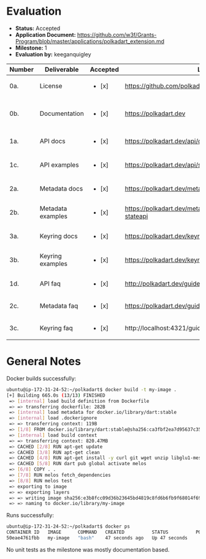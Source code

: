 # Evaluation

- **Status:** Accepted
- **Application Document:** https://github.com/w3f/Grants-Program/blob/master/applications/polkadart_extension.md
- **Milestone:** 1
- **Evaluation by:** keeganquigley

| Number | Deliverable | Accepted | Link | Notes |
| ------------- | ------------- | ------------- | ------------- | ------------- |
| 0a. | License | <ul><li>[x] </li></ul> | https://github.com/polkadart/docs/blob/main/LICENSE | | 
| 0b.  | Documentation | <ul><li>[x] </li></ul> | https://polkadart.dev | Very robust docs, nice job!| 
| 1a.  | API docs | <ul><li>[x] </li></ul> | https://polkadart.dev/api/overview | Great docs| 
| 1c.  | API examples | <ul><li>[x] </li></ul> | https://polkadart.dev/api/state/#sample-usage | Examples work as expected. | 
| 2a.  | Metadata docs | <ul><li>[x] </li></ul> | https://polkadart.dev/metadata/overview | Good| 
| 2b.  | Metadata examples | <ul><li>[x] </li></ul> | https://polkadart.dev/metadata/overview/#example-stateapi | Examples work as expected. | 
| 3a.  | Keyring docs | <ul><li>[x] </li></ul> | https://polkadart.dev/keyring-signer/overview | Good | 
| 3b.  | Keyring examples | <ul><li>[x] </li></ul> | https://polkadart.dev/keyring-signer/keypair | Examples work as expected. | 
| 1d.  | API faq | <ul><li>[x] </li></ul> | http://polkadart.dev/guides/listen-blocks | Good | 
| 2c.  | Metadata faq | <ul><li>[x] </li></ul> | https://polkadart.dev/guides/read-storage | Good | 
| 3c.  | Keyring faq | <ul><li>[x] </li></ul> | http://localhost:4321/guides/make-transfer | Good | 

# General Notes

Docker builds successfully:
```sh
ubuntu@ip-172-31-24-52:~/polkadart$ docker build -t my-image .
[+] Building 665.0s (13/13) FINISHED                                                                                                      docker:default
 => [internal] load build definition from Dockerfile                                                                                                0.0s
 => => transferring dockerfile: 282B                                                                                                                0.0s
 => [internal] load metadata for docker.io/library/dart:stable                                                                                      0.8s
 => [internal] load .dockerignore                                                                                                                   0.0s
 => => transferring context: 119B                                                                                                                   0.0s
 => [1/8] FROM docker.io/library/dart:stable@sha256:ca3fbf2ea7d95637c3524246050a6f8e23e59ff11d6d72663d151ebadf46cf09                                0.0s
 => [internal] load build context                                                                                                                   4.7s
 => => transferring context: 820.47MB                                                                                                               4.6s
 => CACHED [2/8] RUN apt-get update                                                                                                                 0.0s
 => CACHED [3/8] RUN apt-get clean                                                                                                                  0.0s
 => CACHED [4/8] RUN apt-get install -y curl git wget unzip libglu1-mesa                                                                            0.0s
 => CACHED [5/8] RUN dart pub global activate melos                                                                                                 0.0s
 => [6/8] COPY . .                                                                                                                                 12.2s
 => [7/8] RUN melos fetch_dependencies                                                                                                             24.6s
 => [8/8] RUN melos test                                                                                                                          618.0s 
 => exporting to image                                                                                                                              4.5s 
 => => exporting layers                                                                                                                             4.4s 
 => => writing image sha256:e3b8fcc09d36b23645bd4819c8fd6b6fb9f68014f6940a12d731c36bcd3c5196                                                        0.0s 
 => => naming to docker.io/library/my-image
```

Runs successfully:
```sh
ubuntu@ip-172-31-24-52:~/polkadart$ docker ps
CONTAINER ID   IMAGE      COMMAND   CREATED          STATUS          PORTS     NAMES
50eae4761fbb   my-image   "bash"    47 seconds ago   Up 47 seconds             sharp_babbage
```
No unit tests as the milestone was mostly documentation based.

